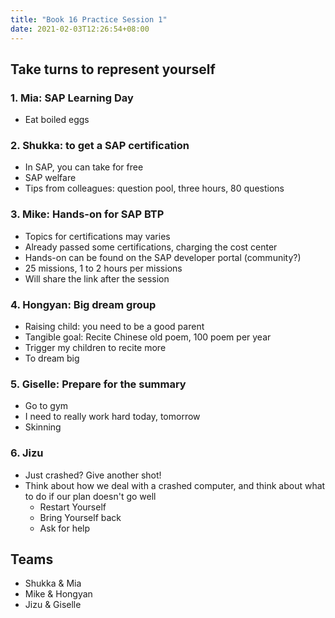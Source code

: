 ```yaml
---
title: "Book 16 Practice Session 1"
date: 2021-02-03T12:26:54+08:00
---
```



## Take turns to represent yourself

### 1. Mia: SAP Learning Day
- Eat boiled eggs

### 2. Shukka: to get a SAP certification  
- In SAP, you can take for free
- SAP welfare
- Tips from colleagues: question pool, three hours, 80 questions

### 3. Mike: Hands-on for SAP BTP
- Topics for certifications may varies
- Already passed some certifications, charging the cost center
- Hands-on can be found on the SAP developer portal (community?)
- 25 missions, 1 to 2 hours per missions
- Will share the link after the session

### 4. Hongyan: Big dream group
- Raising child: you need to be a good parent
- Tangible goal: Recite Chinese old poem, 100 poem per year
- Trigger my children to recite more
- To dream big

### 5. Giselle: Prepare for the summary
- Go to gym
- I need to really work hard today, tomorrow
- Skinning

### 6. Jizu
- Just crashed? Give another shot!
- Think about how we deal with a crashed computer, and think about what to do if our plan doesn't go well
    - Restart Yourself
    - Bring Yourself back
    - Ask for help

## Teams
- Shukka & Mia
- Mike & Hongyan
- Jizu & Giselle
